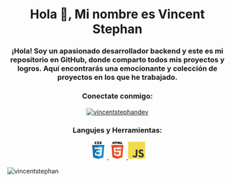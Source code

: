 <h1 align="center">Hola 👋, Mi nombre es Vincent Stephan</h1>
<h3 align="center">¡Hola! Soy un apasionado desarrollador backend y este es mi repositorio en GitHub, donde comparto todos mis proyectos y logros. Aquí encontrarás una emocionante y colección de proyectos en los que he trabajado.</h3>

<h3 align="center">Conectate conmigo:</h3>
<p align="center">
<a href="https://www.linkedin.com/in/vincentstephandev/" target="blank"><img align="center" src="https://www.google.com/url?sa=i&url=https%3A%2F%2Fwww.pngegg.com%2Fen%2Fsearch%3Fq%3Dlinkedin%2BLogo&psig=AOvVaw0kWHFOMfuxDud_VB4BlHk3&ust=1685323590283000&source=images&cd=vfe&ved=0CBEQjRxqFwoTCICflO7tlv8CFQAAAAAdAAAAABAh" alt="vincentstephandev" height="30" width="40" /></a> 
</p>

<h3 align="center">Langujes y Herramientas:</h3>
<p align="center"> <a href="https://www.w3schools.com/css/" target="_blank" rel="noreferrer"> <img src="https://raw.githubusercontent.com/devicons/devicon/master/icons/css3/css3-original-wordmark.svg" alt="css3" width="40" height="40"/> </a> <a href="https://www.w3.org/html/" target="_blank" rel="noreferrer"> <img src="https://raw.githubusercontent.com/devicons/devicon/master/icons/html5/html5-original-wordmark.svg" alt="html5" width="40" height="40"/> </a> <a href="https://developer.mozilla.org/en-US/docs/Web/JavaScript" target="_blank" rel="noreferrer"> <img src="https://raw.githubusercontent.com/devicons/devicon/master/icons/javascript/javascript-original.svg" alt="javascript" width="40" height="40"/> </a> </p>

<p><img align="center" src="https://github-readme-stats.vercel.app/api/top-langs?username=vincentstephan&show_icons=true&locale=en&layout=compact" alt="vincentstephan" /></p>
